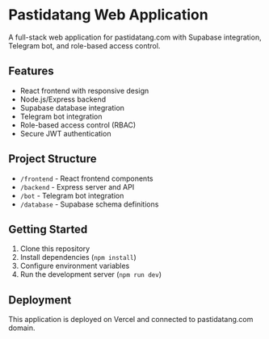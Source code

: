 # Pastidatang Web Application

A full-stack web application for pastidatang.com with Supabase integration, Telegram bot, and role-based access control.

## Features

- React frontend with responsive design
- Node.js/Express backend
- Supabase database integration
- Telegram bot integration
- Role-based access control (RBAC)
- Secure JWT authentication

## Project Structure

- `/frontend` - React frontend components
- `/backend` - Express server and API
- `/bot` - Telegram bot integration
- `/database` - Supabase schema definitions

## Getting Started

1. Clone this repository
2. Install dependencies (`npm install`)
3. Configure environment variables
4. Run the development server (`npm run dev`)

## Deployment

This application is deployed on Vercel and connected to pastidatang.com domain.